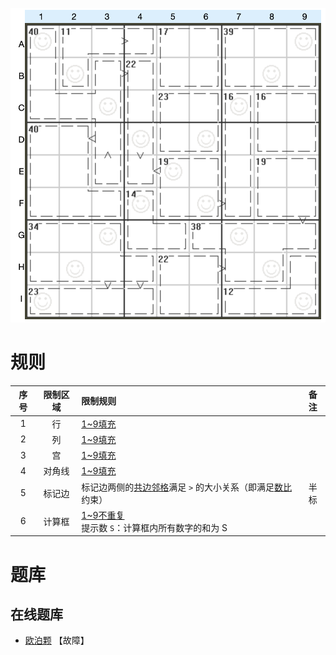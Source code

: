 ![](../../../images/sudoku/数比+对角+杀手数独.png)

# 规则
| 序号 | 限制区域 | 限制规则 | 备注 |
| :---: | :---: | :--- | :---: |
| 1 | 行 | [1~9填充] | |
| 2 | 列 | [1~9填充] | |
| 3 | 宫 | [1~9填充] | |
| 4 | 对角线 | [1~9填充] | |
| 5 | 标记边 | 标记边两侧的[共边邻格]满足 `>` 的大小关系（即满足[数比]约束） | 半标 |
| 6 | 计算框 | [1~9不重复]<br/>提示数 `S`：计算框内所有数字的和为 S | |


# 题库

## 在线题库
- [欧泊颗](https://www.oubk.com/sudoku/GTKiller-3x3-1.html) 【故障】

[1~9填充]: ../../../rules.md#1~9填充
[1~9不重复]: ../../../rules.md#1~9不重复
[共边邻格]: ../../../rules.md#共边邻格
[数比]: ../../../rules.md#数比